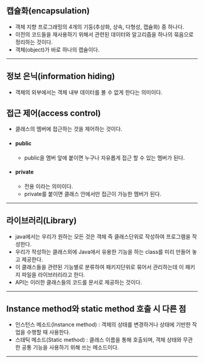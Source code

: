 
## 캡슐화(encapsulation)
- 객체 지향 프로그래밍의 4개의 기둥(추상화, 상속, 다형성, 캡슐화) 중 하나다.
- 이전의 코드들을 재사용하기 위해서 관련된 데이터와 알고리즘을 하나의 묶음으로 정리하는 것이다.
- 객체(object)가 바로 하나의 캡슐이다.

---
## 정보 은닉(information hiding)
- 객체의 외부에서는 객체 내부 데이터를 볼 수 없게 한다는 의미이다.

## 접근 제어(access control)
- 클래스의 멤버에 접근하는 것을 제어하는 것이다.
- #### public
	- public을 멤버 앞에 붙이면 누구나 자유롭게 접근 할 수 있는 멤버가 된다.
- #### private
	- 전용 이라는 의미이다.
	- private를 붙이면 클래스 안에서만 접근이 가능한 멤버가 된다.

---
## 라이브러리(Library)
- java에서는 우리가 원하는 모든 것은 객체 즉 클래스단위로 작성하여 프로그램을 작성한다.
- 우리가 작성하는 클래스외에 Java에서 유용한 기능을 하는 class를 미리 만들어 놓고 제공한다.
- 이 클래스들을 관련된 기능별로 분류하여 패키지단위로 묶어서 관리하는데 이 패키지 파일을 라이브러리라고 한다.
- API는 이러한 클래스들의 코드를 문서로 제공하는 것이다.

---
## Instance method와 static method 호출 시 다른 점
- 인스턴스 메소드(Instance method) : 객체의 상태를 변경하거나 상태에 기반한 작업을 수행할 때 사용한다.
- 스태틱 메소드(Static method) : 클래스 이름을 통해 호출되며, 객체 상태와 무관한 공통 기능을 사용하기 위해 쓰는 메소드이다.
---
